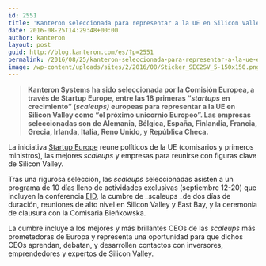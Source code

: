 ```yaml
---
id: 2551
title: 'Kanteron seleccionada para representar a la UE en Silicon Valley como &#8220;el próximo unicornio Europeo&#8221;'
date: 2016-08-25T14:29:48+00:00
author: kanteron
layout: post
guid: http://blog.kanteron.com/es/?p=2551
permalink: /2016/08/25/kanteron-seleccionada-para-representar-a-la-ue-en-silicon-valley-como-el-proximo-unicornio-europeo/
image: /wp-content/uploads/sites/2/2016/08/Sticker_SEC2SV_5-150x150.png
---
```

> **Kanteron Systems ha sido seleccionada por la Comisión Europea, a través de Startup Europe, entre las 18 primeras &#8220;_startups_ en crecimiento&#8221; (_scaleups)_ europeas para representar a la UE en Silicon Valley como &#8220;el próximo unicornio Europeo&#8221;. Las empresas seleccionadas son de Alemania, Bélgica, España, Finlandia, Francia, Grecia, Irlanda, Italia, Reno Unido, y República Checa.**

La iniciativa <a href="http://sec2sv.com/" target="_blank">Startup Europe</a> reune políticos de la UE (comisarios y primeros ministros), las mejores _scaleups_ y empresas para reunirse con figuras clave de Silicon Valley.

Tras una rigurosa selección, las _scaleups_ seleccionadas asisten a un programa de 10 días lleno de actividades exclusivas (septiembre 12-20) que incluyen la conferencia <a href="http://eid.mindthebridge.com/" target="_blank">EID</a>, la cumbre de _scaleups _de dos días de duración, reuniones de alto nivel en Silicon Valley y East Bay, y la ceremonia de clausura con la Comisaria Bieńkowska.

La cumbre incluye a los mejores y más brillantes CEOs de las _scaleups_ más prometedoras de Europa y representa una oportunidad para que dichos CEOs aprendan, debatan, y desarrollen contactos con inversores, emprendedores y expertos de Silicon Valley.